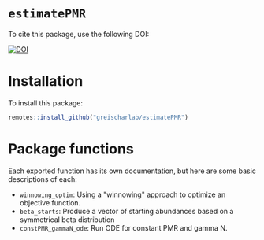 # `estimatePMR`

To cite this package, use the following DOI:

[![DOI](https://zenodo.org/badge/931773329.svg)](https://zenodo.org/badge/latestdoi/931773329)




# Installation

To install this package:

```r
remotes::install_github("greischarlab/estimatePMR")
```


# Package functions

Each exported function has its own documentation, but here are some basic
descriptions of each:

* `winnowing_optim`: Using a "winnowing" approach to optimize an objective function.
* `beta_starts`: Produce a vector of starting abundances based on a symmetrical beta distribution
* `constPMR_gammaN_ode`: Run ODE for constant PMR and gamma N.

